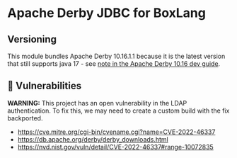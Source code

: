 # Apache Derby JDBC for BoxLang

## Versioning

This module bundles Apache Derby 10.16.1.1 because it is the latest version that still supports java 17 - see [note in the Apache Derby 10.16 dev guide](https://db.apache.org/derby/docs/10.16/devguide/).

## 🔐 Vulnerabilities

**WARNING:** This project has an open vulnerability in the LDAP authentication. To fix this, we may need to create a custom build with the fix backported.

* https://cve.mitre.org/cgi-bin/cvename.cgi?name=CVE-2022-46337
* https://db.apache.org/derby/derby_downloads.html
* https://nvd.nist.gov/vuln/detail/CVE-2022-46337#range-10072835